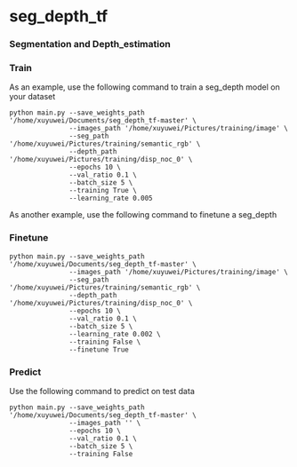 # seg_depth_tf
### Segmentation and Depth_estimation


### Train
As an example, use the following command to train a seg_depth model on your dataset

```
python main.py --save_weights_path '/home/xuyuwei/Documents/seg_depth_tf-master' \
               --images_path '/home/xuyuwei/Pictures/training/image' \
               --seg_path '/home/xuyuwei/Pictures/training/semantic_rgb' \
               --depth_path '/home/xuyuwei/Pictures/training/disp_noc_0' \
               --epochs 10 \
               --val_ratio 0.1 \
               --batch_size 5 \
               --training True \
               --learning_rate 0.005
```
As another example, use the following command to finetune a seg_depth

### Finetune
```
python main.py --save_weights_path '/home/xuyuwei/Documents/seg_depth_tf-master' \
               --images_path '/home/xuyuwei/Pictures/training/image' \
               --seg_path '/home/xuyuwei/Pictures/training/semantic_rgb' \
               --depth_path '/home/xuyuwei/Pictures/training/disp_noc_0' \
               --epochs 10 \
               --val_ratio 0.1 \
               --batch_size 5 \
               --learning_rate 0.002 \
               --training False \
               --finetune True
```
### Predict
Use the following command to predict on test data

```
python main.py --save_weights_path '/home/xuyuwei/Documents/seg_depth_tf-master' \
               --images_path '' \
               --epochs 10 \
               --val_ratio 0.1 \
               --batch_size 5 \
               --training False
```
